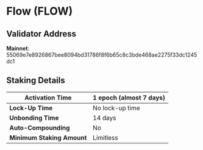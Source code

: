 # Flow (FLOW)

## **Validator Address**

**Mainnet**: 55069e7e8926867bee8094bd31786f8f6b65c8c3bde468ae2275f33dc1245dc1

## Staking Details

| **Activation Time**        | 1 epoch (almost 7 days) |
| -------------------------- | ----------------------- |
| **Lock-Up Time**           | No lock-up time         |
| **Unbonding Time**         | 14 days                 |
| **Auto-Compounding**       | No                      |
| **Minimum Staking Amount** | Limitless               |

